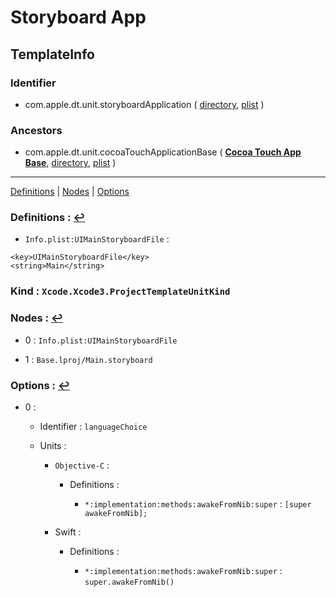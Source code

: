 # Storyboard App

## TemplateInfo

### Identifier

- com.apple.dt.unit.storyboardApplication ( [directory](/Applications/Xcode.app/Contents/Developer/Platforms/iPhoneOS.platform/Developer/Library/Xcode/Templates/Project%20Templates/iOS/Application/Storyboard%20App.xctemplate), [plist](/Applications/Xcode.app/Contents/Developer/Platforms/iPhoneOS.platform/Developer/Library/Xcode/Templates/Project%20Templates/iOS/Application/Storyboard%20App.xctemplate/TemplateInfo.plist) )

### Ancestors

- com.apple.dt.unit.cocoaTouchApplicationBase ( [**Cocoa Touch App Base**](Cocoa%20Touch%20App%20Base.md), [directory](/Applications/Xcode.app/Contents/Developer/Platforms/iPhoneOS.platform/Developer/Library/Xcode/Templates/Project%20Templates/iOS/Application/Cocoa%20Touch%20App%20Base.xctemplate), [plist](/Applications/Xcode.app/Contents/Developer/Platforms/iPhoneOS.platform/Developer/Library/Xcode/Templates/Project%20Templates/iOS/Application/Cocoa%20Touch%20App%20Base.xctemplate/TemplateInfo.plist) )

---
<span id="a_Definitions">[Definitions](#f_Definitions)</span> | <span id="a_Nodes">[Nodes](#f_Nodes)</span> | <span id="a_Options">[Options](#f_Options)</span>

### Definitions :  <span id="f_Definitions"/>[↩](#a_Definitions)

- `Info.plist:UIMainStoryboardFile` : 

```
<key>UIMainStoryboardFile</key>
<string>Main</string>

```

### Kind : `Xcode.Xcode3.ProjectTemplateUnitKind`

### Nodes :  <span id="f_Nodes"/>[↩](#a_Nodes)

- 0 : `Info.plist:UIMainStoryboardFile`

- 1 : `Base.lproj/Main.storyboard`

### Options :  <span id="f_Options"/>[↩](#a_Options)

- 0 : 

	- Identifier : `languageChoice`

	- Units : 

		- `Objective-C` : 

			- Definitions : 

				- `*:implementation:methods:awakeFromNib:super` : `[super awakeFromNib];`

		- Swift : 

			- Definitions : 

				- `*:implementation:methods:awakeFromNib:super` : `super.awakeFromNib()`